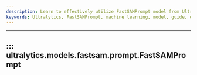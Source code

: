 ```yaml
---
description: Learn to effectively utilize FastSAMPrompt model from Ultralytics. Detailed guide to help you get the most out of your machine learning models.
keywords: Ultralytics, FastSAMPrompt, machine learning, model, guide, documentation
---
```


---
## ::: ultralytics.models.fastsam.prompt.FastSAMPrompt
<br><br>
